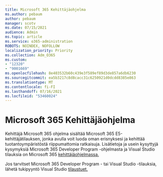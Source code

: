 ```yaml
---
title: Microsoft 365 Kehittäjäohjelma
ms.author: pebaum
author: pebaum
manager: scotv
ms.date: 07/15/2021
audience: Admin
ms.topic: article
ms.service: o365-administration
ROBOTS: NOINDEX, NOFOLLOW
localization_priority: Priority
ms.collection: Adm_O365
ms.custom:
- "12320"
- "9001669"
ms.openlocfilehash: 8e403532b60c439e3f589ef89d3de857a6db6230
ms.sourcegitcommit: ea5b3217c8d8cacc31c6250921d0dcdd8385e863
ms.translationtype: MT
ms.contentlocale: fi-FI
ms.lasthandoff: 07/16/2021
ms.locfileid: "53460024"
---
```

# <a name="microsoft-365-developer-program"></a>Microsoft 365 Kehittäjäohjelma

Kehittäjä Microsoft 365 ohjelma sisältää Microsoft 365 E5-kehittäjätilauksen, jonka avulla voit luoda oman erisnyksesi ja kehittää tuotantoympäristöstä riippumattomia ratkaisuja. Lisätietoja ja usein kysyttyjä kysymyksiä Microsoft 365 Developer Program -ohjelmasta ja Visual Studio tilauksia on Microsoft 365 [kehittäjäohjelmassa.](/office/developer-program/microsoft-365-developer-program)

Jos tarvitset Microsoft 365 Developer Program - tai Visual Studio -tilauksia, lähetä tukipyyntö Visual Studio [tilaustuet.](https://visualstudio.microsoft.com/subscriptions/support/)